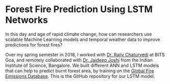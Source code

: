 # Forest Fire Prediction Using LSTM Networks

In this day and age of rapid climate change, how can researchers use scalable Machine Learning models and temporal weather data to improve predictions for forest fires?  

Over my spring semester in 2018, I worked with [Dr. Rajiv Chaturvedi](https://universe.bits-pilani.ac.in/goa/rajivc/Profile) at BITS Goa, and remotely collaborated with [Dr. Jaideep Joshi](https://scholar.google.com/citations?user=1kJzNuMAAAAJ&hl=en) from the Indian Institute of Science, Bangalore. We built  different ANN and LSTM models that can help to predict burnt forest area, by training on the [Global Fire Emissions Database](https://www.globalfiredata.org). This is the GitHub repository for our LSTM model.


